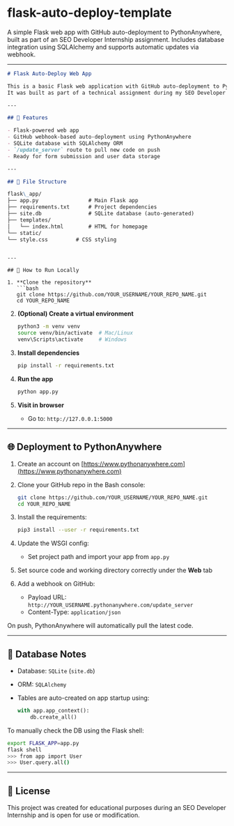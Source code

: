 # flask-auto-deploy-template
A simple Flask web app with GitHub auto-deployment to PythonAnywhere, built as part of an SEO Developer Internship assignment. Includes database integration using SQLAlchemy and supports automatic updates via webhook.

---

```markdown
# Flask Auto-Deploy Web App

This is a basic Flask web application with GitHub auto-deployment to PythonAnywhere.  
It was built as part of a technical assignment during my SEO Developer Internship, focusing on backend infrastructure, deployment automation, and Flask fundamentals.

---

## 🔧 Features

- Flask-powered web app
- GitHub webhook-based auto-deployment using PythonAnywhere
- SQLite database with SQLAlchemy ORM
- `/update_server` route to pull new code on push
- Ready for form submission and user data storage

---

## 📂 File Structure

flask\_app/
├── app.py                # Main Flask app
├── requirements.txt      # Project dependencies
├── site.db               # SQLite database (auto-generated)
├── templates/
│   └── index.html        # HTML for homepage
└── static/
└── style.css         # CSS styling

```



````

---

## 🚀 How to Run Locally

1. **Clone the repository**
   ```bash
   git clone https://github.com/YOUR_USERNAME/YOUR_REPO_NAME.git
   cd YOUR_REPO_NAME
````

2. **(Optional) Create a virtual environment**

   ```bash
   python3 -m venv venv
   source venv/bin/activate  # Mac/Linux
   venv\Scripts\activate     # Windows
   ```

3. **Install dependencies**

   ```bash
   pip install -r requirements.txt
   ```

4. **Run the app**

   ```bash
   python app.py
   ```

5. **Visit in browser**

   * Go to: `http://127.0.0.1:5000`

---

## 🌐 Deployment to PythonAnywhere

1. Create an account on [https://www.pythonanywhere.com](https://www.pythonanywhere.com)
2. Clone your GitHub repo in the Bash console:

   ```bash
   git clone https://github.com/YOUR_USERNAME/YOUR_REPO_NAME.git
   cd YOUR_REPO_NAME
   ```
3. Install the requirements:

   ```bash
   pip3 install --user -r requirements.txt
   ```
4. Update the WSGI config:

   * Set project path and import your app from `app.py`
5. Set source code and working directory correctly under the **Web** tab
6. Add a webhook on GitHub:

   * Payload URL: `http://YOUR_USERNAME.pythonanywhere.com/update_server`
   * Content-Type: `application/json`

On push, PythonAnywhere will automatically pull the latest code.

---

## 🧪 Database Notes

* Database: `SQLite` (`site.db`)
* ORM: `SQLAlchemy`
* Tables are auto-created on app startup using:

  ```python
  with app.app_context():
      db.create_all()
  ```

To manually check the DB using the Flask shell:

```bash
export FLASK_APP=app.py
flask shell
>>> from app import User
>>> User.query.all()
```

---

## 📄 License

This project was created for educational purposes during an SEO Developer Internship and is open for use or modification.
